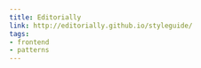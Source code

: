 ```yaml
---
title: Editorially
link: http://editorially.github.io/styleguide/
tags:
- frontend
- patterns
---
```

